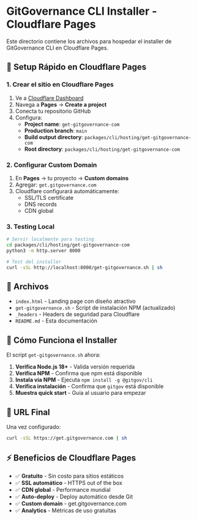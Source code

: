 # GitGovernance CLI Installer - Cloudflare Pages

Este directorio contiene los archivos para hospedar el installer de GitGovernance CLI en Cloudflare Pages.

## 🚀 Setup Rápido en Cloudflare Pages

### 1. Crear el sitio en Cloudflare Pages

1. Ve a [Cloudflare Dashboard](https://dash.cloudflare.com)
2. Navega a **Pages** → **Create a project**
3. Conecta tu repositorio GitHub
4. Configura:
   - **Project name**: `get-gitgovernance-com`
   - **Production branch**: `main`
   - **Build output directory**: `packages/cli/hosting/get-gitgovernance-com`
   - **Root directory**: `packages/cli/hosting/get-gitgovernance-com`

### 2. Configurar Custom Domain

1. En **Pages** → tu proyecto → **Custom domains**
2. Agregar: `get.gitgovernance.com`
3. Cloudflare configurará automáticamente:
   - SSL/TLS certificate
   - DNS records
   - CDN global

### 3. Testing Local

```bash
# Servir localmente para testing
cd packages/cli/hosting/get-gitgovernance-com
python3 -m http.server 8000

# Test del installer
curl -sSL http://localhost:8000/get-gitgovernance.sh | sh
```

## 📁 Archivos

- `index.html` - Landing page con diseño atractivo
- `get-gitgovernance.sh` - Script de instalación NPM (actualizado)
- `_headers` - Headers de seguridad para Cloudflare
- `README.md` - Esta documentación

## 🔄 Cómo Funciona el Installer

El script `get-gitgovernance.sh` ahora:

1. **Verifica Node.js 18+** - Valida versión requerida
2. **Verifica NPM** - Confirma que npm está disponible
3. **Instala via NPM** - Ejecuta `npm install -g @gitgov/cli`
4. **Verifica instalación** - Confirma que `gitgov` está disponible
5. **Muestra quick start** - Guía al usuario para empezar

## 🎯 URL Final

Una vez configurado:

```bash
curl -sSL https://get.gitgovernance.com | sh
```

## ⚡ Beneficios de Cloudflare Pages

- ✅ **Gratuito** - Sin costo para sitios estáticos
- ✅ **SSL automático** - HTTPS out of the box
- ✅ **CDN global** - Performance mundial
- ✅ **Auto-deploy** - Deploy automático desde Git
- ✅ **Custom domain** - get.gitgovernance.com
- ✅ **Analytics** - Métricas de uso gratuitas
